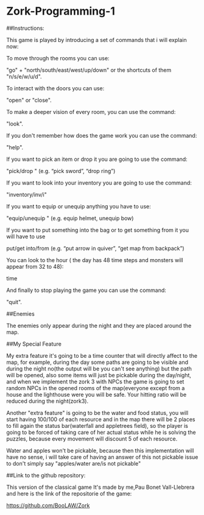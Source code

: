 ﻿# Zork-Programming-1
##Instructions:

This game is played by introducing a set of commands that i will explain now:

To move through the rooms you can use:

"go" + "north/south/east/west/up/down" or the shortcuts of them "n/s/e/w/u/d".

To interact with the doors you can use: 

"open" or "close".

To make a deeper vision of every room, you can use the command:

"look".

If you don't remember how does the game work you can use the command:

"help".

If you want to  pick an item or drop it you are going to use the command:

"pick/drop <item>" (e.g. “pick sword”, “drop ring”)

If you want to look into your inventory you are going to use the command:

"inventory/inv/i"

If you want to equip or unequip anything you have to use:

"equip/unequip <item>" (e.g. equip helmet, unequip bow)

If you want to put something into the bag or to get something from it you will have to use

put/get <item> into/from <item>  (e.g. “put arrow in quiver”, “get map from backpack”)

You can look to the hour ( the day has 48 time steps and monsters will appear from 32 to 48):

time

And finally to stop playing the game you can use the command:

"quit".

##Enemies

The enemies only appear during the night and they are placed around the map.

##My Special Feature

My extra feature it's going to be a time counter that will directly affect to the map, for example, during the day some paths are going to be visible and during the night no(the output will be you can't see anything) but the path will be opened, also some items will just be pickable during the day/night, and when we implement the zork 3 with NPCs the game is going to set random NPCs in the opened rooms of the map(everyone except from a house and the lighthouse were you will be safe. Your hitting ratio will be reduced during the night(zork3).

Another "extra feature" is going to be the water and food status, you will start having 100/100 of each resource and in the map there will be 2 places to fill again the status bar(waterfall and appletrees field), so the player is going to be forced of taking care of her actual status while he is solving the puzzles, because every movement will discount 5 of each resource.

Water and apples won't be pickable, because then this implementation will have no sense, i will take care of having an answer of this not pickable issue to don't simply say "apples/water are/is not pickable"


##Link to the github repository:

This version of the classical game It's made by me,Pau Bonet Vall-Llebrera and here is the link of the repositorie of the game:

https://github.com/BooLAW/Zork
